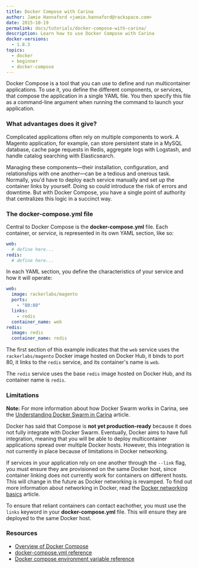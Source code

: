 ```yaml
---
title: Docker Compose with Carina
author: Jamie Hannaford <jamie.hannaford@rackspace.com>
date: 2015-10-19
permalink: docs/tutorials/docker-compose-with-carina/
description: Learn how to use Docker Compose with Carina
docker-versions:
  - 1.8.3
topics:
  - docker
  - beginner
  - docker-compose
---
```


Docker Compose is a tool that you can use to define and run multicontainer
applications. To use it, you define the different components, or services, that
compose the application in a single YAML file. You then specify this file as a
command-line argument when running the command to launch your application.

### What advantages does it give?

Complicated applications often rely on multiple components to work.
A Magento application, for example, can store persistent state in a MySQL
database, cache page requests in Redis, aggregate logs with Logstash, and
handle catalog searching with Elasticsearch.

Managing these components&mdash;their installation, configuration, and relationships
with one another&mdash;can be a tedious and onerous task. Normally, you'd have to
deploy each service manually and set up the container links by yourself. Doing
so could introduce the risk of errors and downtime. But with Docker Compose, you
have a single point of authority that centralizes this logic in a succinct way.

### The docker-compose.yml file

Central to Docker Compose is the **docker-compose.yml** file. Each
container, or _service_, is represented in its own YAML section, like so:

```yaml
web:
  # define here...
redis:
  # define here...
```

In each YAML section, you define the characteristics of your service and how it
will operate:

```yaml
web:
  image: rackerlabs/magento
  ports:
    - "80:80"
  links:
    - redis
  container_name: web
redis:
  image: redis
  container_name: redis
```

The first section of this example indicates that the `web` service uses the
`rackerlabs/magento` Docker image hosted on Docker Hub, it binds to port 80, it
links to the `redis` service, and its container's name is `web`.

The `redis` service uses the base `redis` image hosted on Docker Hub, and its
container name is `redis`.

### Limitations

**Note:** For more information about how Docker Swarm works in Carina, see the
[Understanding Docker Swarm in Carina](../differences-swarm-carina) article.

Docker has said that Compose is **not yet production-ready** because
it does not fully integrate with Docker Swarm. Eventually, Docker aims to have
full integration, meaning that you will be able to deploy multicontainer
applications spread over multiple Docker hosts. However, this integration is not
currently in place because of limitations in Docker networking.

If services in your application rely on one another through the `--link` flag,
you must ensure they are provisioned on the same Docker host, since container
linking does not currently work for containers on different hosts. This will
change in the future as Docker networking is revamped. To find out more
information about networking in Docker, read the
[Docker networking basics](../docker-networking-basics) article.

To ensure that reliant containers can contact eachother, you must use the
`links` keyword in your **docker-compose.yml** file. This will ensure they are
deployed to the same Docker host.

### Resources

- [Overview of Docker Compose](https://docs.docker.com/compose/)
- [docker-compose.yml reference](https://docs.docker.com/compose/yml/)
- [Docker compose environment variable reference](https://docs.docker.com/compose/env/)

